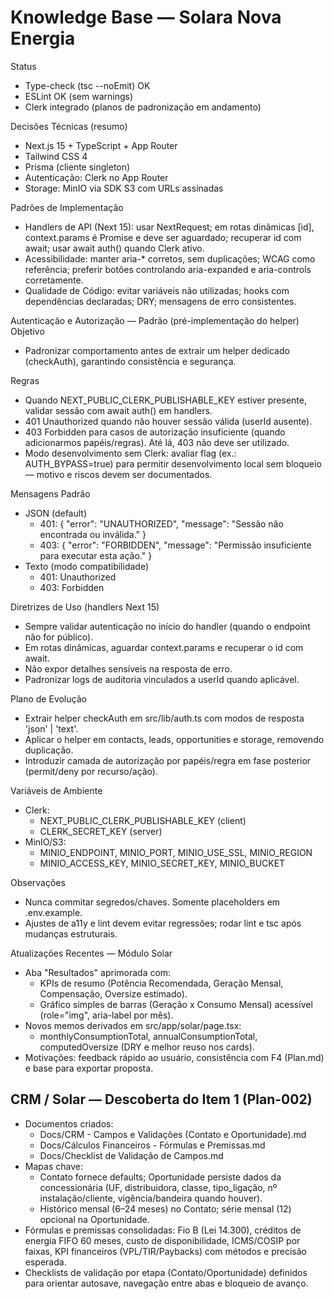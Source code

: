 # Knowledge Base — Solara Nova Energia

Status
- Type-check (tsc --noEmit) OK
- ESLint OK (sem warnings)
- Clerk integrado (planos de padronização em andamento)

Decisões Técnicas (resumo)
- Next.js 15 + TypeScript + App Router
- Tailwind CSS 4
- Prisma (cliente singleton)
- Autenticação: Clerk no App Router
- Storage: MinIO via SDK S3 com URLs assinadas

Padrões de Implementação
- Handlers de API (Next 15): usar NextRequest; em rotas dinâmicas [id], context.params é Promise e deve ser aguardado; recuperar id com await; usar await auth() quando Clerk ativo.
- Acessibilidade: manter aria-* corretos, sem duplicações; WCAG como referência; preferir botões controlando aria-expanded e aria-controls corretamente.
- Qualidade de Código: evitar variáveis não utilizadas; hooks com dependências declaradas; DRY; mensagens de erro consistentes.

Autenticação e Autorização — Padrão (pré-implementação do helper)
Objetivo
- Padronizar comportamento antes de extrair um helper dedicado (checkAuth), garantindo consistência e segurança.

Regras
- Quando NEXT_PUBLIC_CLERK_PUBLISHABLE_KEY estiver presente, validar sessão com await auth() em handlers.
- 401 Unauthorized quando não houver sessão válida (userId ausente).
- 403 Forbidden para casos de autorização insuficiente (quando adicionarmos papéis/regras). Até lá, 403 não deve ser utilizado.
- Modo desenvolvimento sem Clerk: avaliar flag (ex.: AUTH_BYPASS=true) para permitir desenvolvimento local sem bloqueio — motivo e riscos devem ser documentados.

Mensagens Padrão
- JSON (default)
  - 401: { "error": "UNAUTHORIZED", "message": "Sessão não encontrada ou inválida." }
  - 403: { "error": "FORBIDDEN", "message": "Permissão insuficiente para executar esta ação." }
- Texto (modo compatibilidade)
  - 401: Unauthorized
  - 403: Forbidden

Diretrizes de Uso (handlers Next 15)
- Sempre validar autenticação no início do handler (quando o endpoint não for público).
- Em rotas dinâmicas, aguardar context.params e recuperar o id com await.
- Não expor detalhes sensíveis na resposta de erro.
- Padronizar logs de auditoria vinculados a userId quando aplicável.

Plano de Evolução
- Extrair helper checkAuth em src/lib/auth.ts com modos de resposta 'json' | 'text'.
- Aplicar o helper em contacts, leads, opportunities e storage, removendo duplicação.
- Introduzir camada de autorização por papéis/regra em fase posterior (permit/deny por recurso/ação).

Variáveis de Ambiente
- Clerk:
  - NEXT_PUBLIC_CLERK_PUBLISHABLE_KEY (client)
  - CLERK_SECRET_KEY (server)
- MinIO/S3:
  - MINIO_ENDPOINT, MINIO_PORT, MINIO_USE_SSL, MINIO_REGION
  - MINIO_ACCESS_KEY, MINIO_SECRET_KEY, MINIO_BUCKET

Observações
- Nunca commitar segredos/chaves. Somente placeholders em .env.example.
- Ajustes de a11y e lint devem evitar regressões; rodar lint e tsc após mudanças estruturais.

Atualizações Recentes — Módulo Solar
- Aba "Resultados" aprimorada com:
  - KPIs de resumo (Potência Recomendada, Geração Mensal, Compensação, Oversize estimado).
  - Gráfico simples de barras (Geração x Consumo Mensal) acessível (role="img", aria-label por mês).
- Novos memos derivados em src/app/solar/page.tsx:
  - monthlyConsumptionTotal, annualConsumptionTotal, computedOversize (DRY e melhor reuso nos cards).
- Motivações: feedback rápido ao usuário, consistência com F4 (Plan.md) e base para exportar proposta.

## CRM / Solar — Descoberta do Item 1 (Plan-002)

- Documentos criados:
  - Docs/CRM - Campos e Validações (Contato e Oportunidade).md
  - Docs/Cálculos Financeiros - Fórmulas e Premissas.md
  - Docs/Checklist de Validação de Campos.md
- Mapas chave:
  - Contato fornece defaults; Oportunidade persiste dados da concessionária (UF, distribuidora, classe, tipo_ligação, nº instalação/cliente, vigência/bandeira quando houver).
  - Histórico mensal (6–24 meses) no Contato; série mensal (12) opcional na Oportunidade.
- Fórmulas e premissas consolidadas: Fio B (Lei 14.300), créditos de energia FIFO 60 meses, custo de disponibilidade, ICMS/COSIP por faixas, KPI financeiros (VPL/TIR/Paybacks) com métodos e precisão esperada.
- Checklists de validação por etapa (Contato/Oportunidade) definidos para orientar autosave, navegação entre abas e bloqueio de avanço.